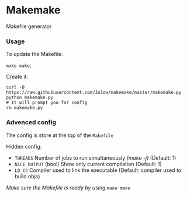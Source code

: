 # Makemake

Makefile generator

### Usage

To update the Makefile:

`make make`;

Create it:

```shell
curl -O https://raw.githubusercontent.com/Julow/makemake/master/makemake.py
python makemake.py
# It will prompt you for config
rm makemake.py
```

### Advenced config

The config is store at the top of the `Makefile`

Hidden config:
* `THREADS` Number of jobs to run simultaneously _(make -j)_ (Default: 1)
* `NICE_OUTPUT` (bool) Show only current compilation (Default: 1)
* `LD_CC` Compiler used to link the executable (Default: compiler used to build objs)

_Make sure the Makefile is ready by using `make make`_
